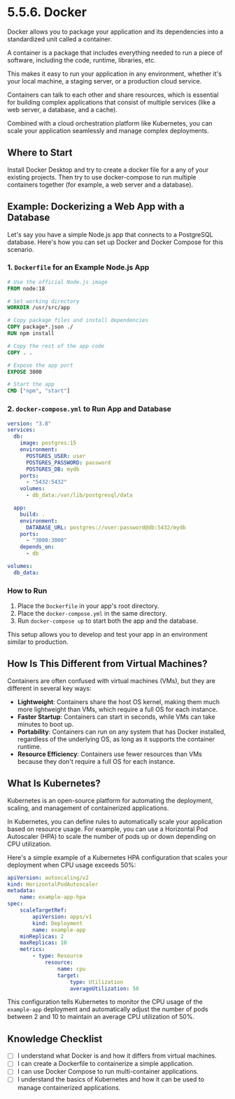 # 5.5.6. Docker

Docker allows you to package your application and its dependencies into a standardized unit called a container.

A container is a package that includes everything needed to run a piece of software, including the code, runtime, libraries, etc.

This makes it easy to run your application in any environment, whether it's your local machine, a staging server, or a production cloud service.

Containers can talk to each other and share resources, which is essential for building complex applications that consist of multiple services (like a web server, a database, and a cache).

Combined with a cloud orchestration platform like Kubernetes, you can scale your application seamlessly and manage complex deployments.

## Where to Start

Install Docker Desktop and try to create a docker file for a any of your existing projects. Then try to use docker-compose to run multiple containers together (for example, a web server and a database).

## Example: Dockerizing a Web App with a Database

Let's say you have a simple Node.js app that connects to a PostgreSQL database. Here's how you can set up Docker and Docker Compose for this scenario.

### 1. `Dockerfile` for an Example Node.js App

```dockerfile
# Use the official Node.js image
FROM node:18

# Set working directory
WORKDIR /usr/src/app

# Copy package files and install dependencies
COPY package*.json ./
RUN npm install

# Copy the rest of the app code
COPY . .

# Expose the app port
EXPOSE 3000

# Start the app
CMD ["npm", "start"]
```

### 2. `docker-compose.yml` to Run App and Database

```yaml
version: "3.8"
services:
  db:
    image: postgres:15
    environment:
      POSTGRES_USER: user
      POSTGRES_PASSWORD: password
      POSTGRES_DB: mydb
    ports:
      - "5432:5432"
    volumes:
      - db_data:/var/lib/postgresql/data

  app:
    build: .
    environment:
      DATABASE_URL: postgres://user:password@db:5432/mydb
    ports:
      - "3000:3000"
    depends_on:
      - db

volumes:
  db_data:
```

### How to Run

1. Place the `Dockerfile` in your app's root directory.
2. Place the `docker-compose.yml` in the same directory.
3. Run `docker-compose up` to start both the app and the database.

This setup allows you to develop and test your app in an environment similar to production.

## How Is This Different from Virtual Machines?

Containers are often confused with virtual machines (VMs), but they are different in several key ways:

- **Lightweight**: Containers share the host OS kernel, making them much more lightweight than VMs, which require a full OS for each instance.
- **Faster Startup**: Containers can start in seconds, while VMs can take minutes to boot up.
- **Portability**: Containers can run on any system that has Docker installed, regardless of the underlying OS, as long as it supports the container runtime.
- **Resource Efficiency**: Containers use fewer resources than VMs because they don't require a full OS for each instance.

## What Is Kubernetes?

Kubernetes is an open-source platform for automating the deployment, scaling, and management of containerized applications.

In Kubernetes, you can define rules to automatically scale your application based on resource usage. For example, you can use a Horizontal Pod Autoscaler (HPA) to scale the number of pods up or down depending on CPU utilization.

Here's a simple example of a Kubernetes HPA configuration that scales your deployment when CPU usage exceeds 50%:

```yaml
apiVersion: autoscaling/v2
kind: HorizontalPodAutoscaler
metadata:
    name: example-app-hpa
spec:
    scaleTargetRef:
        apiVersion: apps/v1
        kind: Deployment
        name: example-app
    minReplicas: 2
    maxReplicas: 10
    metrics:
        - type: Resource
            resource:
                name: cpu
                target:
                    type: Utilization
                    averageUtilization: 50
```

This configuration tells Kubernetes to monitor the CPU usage of the `example-app` deployment and automatically adjust the number of pods between 2 and 10 to maintain an average CPU utilization of 50%.

## Knowledge Checklist

- [ ] I understand what Docker is and how it differs from virtual machines.
- [ ] I can create a Dockerfile to containerize a simple application.
- [ ] I can use Docker Compose to run multi-container applications.
- [ ] I understand the basics of Kubernetes and how it can be used to manage containerized applications.
